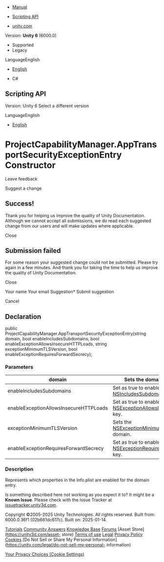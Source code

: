 [ ]()

  * [Manual](../Manual/index.html)
  * [Scripting API](../ScriptReference/index.html)

  * [unity.com](https://unity.com/)

Version: **Unity 6** (6000.0)

  * Supported
  * Legacy

LanguageEnglish

  * [English]()

  * C#

[ ](https://docs.unity3d.com)

## Scripting API

Version: Unity 6 Select a different version

LanguageEnglish

  * [English]()

# ProjectCapabilityManager.AppTransportSecurityExceptionEntry Constructor

Leave feedback

Suggest a change

## Success!

Thank you for helping us improve the quality of Unity Documentation. Although
we cannot accept all submissions, we do read each suggested change from our
users and will make updates where applicable.

Close

## Submission failed

For some reason your suggested change could not be submitted. Please <a>try
again</a> in a few minutes. And thank you for taking the time to help us
improve the quality of Unity Documentation.

Close

Your name Your email Suggestion* Submit suggestion

Cancel

[ ]()

## Declaration

public ProjectCapabilityManager.AppTransportSecurityExceptionEntry(string
domain, bool enableIncludesSubdomains, bool
enableExceptionAllowsInsecureHTTPLoads, string exceptionMinimumTLSVersion,
bool enableExceptionRequiresForwardSecrecy);

### Parameters

domain | Sets the domain entry name.  
---|---  
enableIncludesSubdomains | Set as true to enable the [NSIncludesSubdomains](https://developer.apple.com/documentation/bundleresources/information_property_list/nsincludessubdomains) key.   
enableExceptionAllowsInsecureHTTPLoads | Set as true to enable the [NSExceptionAllowsInsecureHTTPLoads](https://developer.apple.com/documentation/bundleresources/information_property_list/nsexceptionallowsinsecurehttploads) key.  
exceptionMinimumTLSVersion | Sets the [NSExceptionMinimumTLSVersion](https://developer.apple.com/documentation/bundleresources/information_property_list/nsexceptionminimumtlsversion) for domain.  
enableExceptionRequiresForwardSecrecy | Set as true to enable the [NSExceptionRequiresForwardSecrecy](https://developer.apple.com/documentation/bundleresources/information_property_list/nsexceptionrequiresforwardsecrecy) key.  
  
### Description

Represents which properties in the Info.plist are enabled for the domain
entry.

Is something described here not working as you expect it to? It might be a
**Known Issue**. Please check with the Issue Tracker at
[issuetracker.unity3d.com](https://issuetracker.unity3d.com).

Copyright ©2005-2025 Unity Technologies. All rights reserved. Built from:
6000.0.36f1 (02b661dc617c). Built on: 2025-01-14.

[Tutorials](https://unity3d.com/learn) [Community
Answers](https://answers.unity3d.com) [Knowledge
Base](https://support.unity3d.com/hc/en-us)
[Forums](https://forum.unity3d.com) [Asset Store](https://unity3d.com/asset-
store) [Terms of use](https://docs.unity3d.com/Manual/TermsOfUse.html)
[Legal](https://unity.com/legal) [Privacy
Policy](https://unity.com/legal/privacy-policy)
[Cookies](https://unity.com/legal/cookie-policy) [Do Not Sell or Share My
Personal Information](https://unity.com/legal/do-not-sell-my-personal-
information)

[Your Privacy Choices (Cookie Settings)](javascript:void\(0\);)


